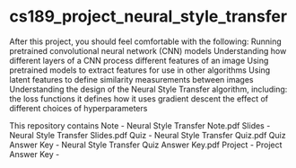 # cs189_project_neural_style_transfer
After this project, you should feel comfortable with the following:
Running pretrained convolutional neural network (CNN) models
Understanding how different layers of a CNN process different features of an image
Using pretrained models to extract features for use in other algorithms
Using latent features to define similarity measurements between images
Understanding the design of the Neural Style Transfer algorithm, including:
the loss functions it defines
how it uses gradient descent
the effect of different choices of hyperparameters

This repository contains 
Note - Neural Style Transfer Note.pdf
Slides - Neural Style Transfer Slides.pdf
Quiz - Neural Style Transfer Quiz.pdf
Quiz Answer Key - Neural Style Transfer Quiz Answer Key.pdf
Project - 
Project Answer Key - 
